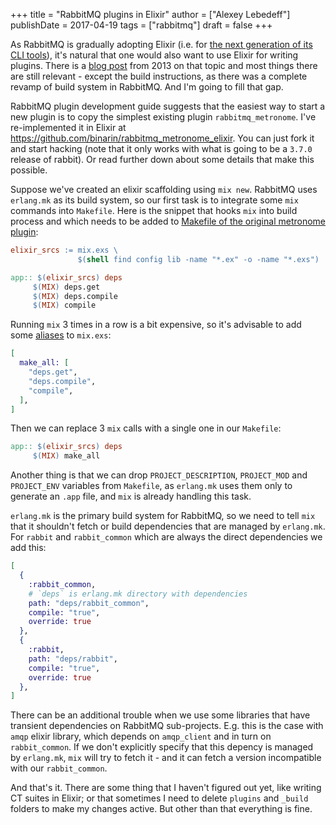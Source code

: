 +++
title = "RabbitMQ plugins in Elixir"
author = ["Alexey Lebedeff"]
publishDate = 2017-04-19
tags = ["rabbitmq"]
draft = false
+++

As RabbitMQ is gradually adopting Elixir (i.e. for [the next
generation of its CLI tools](https://github.com/rabbitmq/rabbitmq-cli)), it's natural that one would also want
to use Elixir for writing plugins. There is a [blog post](https://www.rabbitmq.com/blog/2013/06/03/using-elixir-to-write-rabbitmq-plugins/) from 2013
on that topic and most things there are still relevant - except the
build instructions, as there was a complete revamp of build system
in RabbitMQ. And I'm going to fill that gap.

<!--more-->

RabbitMQ plugin development guide suggests that the easiest way to
start a new plugin is to copy the simplest existing plugin
`rabbitmq_metronome`. I've re-implemented it in Elixir at
<https://github.com/binarin/rabbitmq_metronome_elixir>. You can just
fork it and start hacking (note that it only works with what is
going to be a `3.7.0` release of rabbit). Or read further down
about some details that make this possible.

Suppose we've created an elixir scaffolding using `mix
   new`. RabbitMQ uses `erlang.mk` as its build system, so our first
task is to integrate some `mix` commands into `Makefile`. Here is
the snippet that hooks `mix` into build process and which needs to
be added to [Makefile of the original metronome plugin](https://github.com/rabbitmq/rabbitmq-metronome/blob/master/Makefile):

```makefile
elixir_srcs := mix.exs \
               $(shell find config lib -name "*.ex" -o -name "*.exs")

app:: $(elixir_srcs) deps
     $(MIX) deps.get
     $(MIX) deps.compile
     $(MIX) compile
```

Running `mix` 3 times in a row is a bit expensive, so it's
advisable to add some [aliases](https://hexdocs.pm/mix/Mix.html#module-aliases) to `mix.exs`:

```elixir
[
  make_all: [
    "deps.get",
    "deps.compile",
    "compile",
  ],
]
```

Then we can replace 3 `mix` calls with a single one in our `Makefile`:

```makefile
app:: $(elixir_srcs) deps
     $(MIX) make_all
```

Another thing is that we can drop `PROJECT_DESCRIPTION`,
`PROJECT_MOD` and `PROJECT_ENV` variables from `Makefile`, as
`erlang.mk` uses them only to generate an `.app` file, and `mix` is
already handling this task.

`erlang.mk` is the primary build system for RabbitMQ, so we need to
tell `mix` that it shouldn't fetch or build dependencies that are
managed by `erlang.mk`. For `rabbit` and `rabbit_common`
which are always the direct dependencies we add this:

```elixir
[
  {
    :rabbit_common,
    # `deps` is erlang.mk directory with dependencies
    path: "deps/rabbit_common",
    compile: "true",
    override: true
  },
  {
    :rabbit,
    path: "deps/rabbit",
    compile: "true",
    override: true
  },
]
```

There can be an additional trouble when we use some libraries that
have transient dependencies on RabbitMQ sub-projects. E.g. this is
the case with `amqp` elixir library, which depends on `amqp_client`
and in turn on `rabbit_common`. If we don't explicitly specify that
this depency is managed by `erlang.mk`, `mix` will try to fetch
it - and it can fetch a version incompatible with our
`rabbit_common`.

And that's it. There are some thing that I haven't figured out yet,
like writing CT suites in Elixir; or that sometimes I need to
delete `plugins` and `_build` folders to make my
changes active. But other than that everything is fine.
